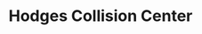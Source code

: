 ---
title: "Hodges Collision Center"
url: /magnolia/hodges-collision-center/
shop: Autowerkstatt
---